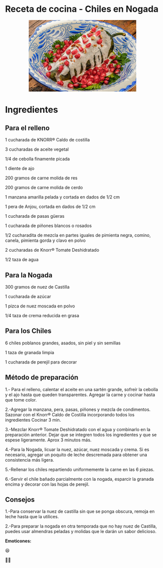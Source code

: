 # Receta de cocina - Chiles en Nogada

<p align="center">
<img src="Chiles_en_nogada.jpg" width="350">
</p>

# Ingredientes
## Para el relleno
1 cucharada de KNORR® Caldo de costilla

3 cucharadas de aceite vegetal

1/4 de cebolla finamente picada

1 diente de ajo

200 gramos de carne molida de res

200 gramos de carne molida de cerdo

1 manzana amarilla pelada y cortada en dados de 1/2 cm

1 pera de Anjou, cortada en dados de 1/2 cm

1 cucharada de pasas güeras

1 cucharada de piñones blancos o rosados

1/2 cucharadita de mezcla en partes iguales de pimienta negra, comino, canela, pimienta gorda y clavo en polvo

2 cucharadas de Knorr® Tomate Deshidratado

1/2 taza de agua

## Para la Nogada

300 gramos de nuez de Castilla

1 cucharada de azúcar

1 pizca de nuez moscada en polvo

1/4 taza de crema reducida en grasa

## Para los Chiles
6 chiles poblanos grandes, asados, sin piel y sin semillas

1 taza de granada limpia

1 cucharada de perejil para decorar

## Método de preparación
1.- Para el relleno, calentar el aceite en una sartén grande, sofreír la cebolla y el ajo hasta que queden transparentes. Agregar la carne y cocinar hasta que tome color.

2.-Agregar la manzana, pera, pasas, piñones y mezcla de condimentos. Sazonar con el Knorr® Caldo de Costilla incorporando todos los ingredientes Cocinar 3 min.

3.-Mezclar Knorr® Tomate Deshidratado con el agua y combinarlo en la preparación anterior. Dejar que se integren todos los ingredientes y que se espese ligeramente. Aprox 3 minutos más.

4.-Para la Nogada, licuar la nuez, azúcar, nuez moscada y crema. Si es necesario, agregar un poquito de leche descremada para obtener una consistencia más ligera.

5.-Rellenar los chiles repartiendo uniformemente la carne en las 6 piezas.

6.-Servir el chile bañado parcialmente con la nogada, esparcir la granada encima y decorar con las hojas de perejil.

## Consejos

1.-Para conservar la nuez de castilla sin que se ponga obscura, remoja en leche hasta que la utilices.

2.-Para preparar la nogada en otra temporada que no hay nuez de Castilla, puedes usar almendras peladas y molidas que le darán un sabor delicioso.

**Emoticones:**

:satisfied:

:face_in_clouds:

